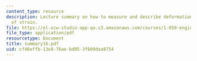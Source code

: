 ```yaml
---
content_type: resource
description: Lecture summary on how to measure and describe deformation, and measurement
  of strain.
file: https://ol-ocw-studio-app-qa.s3.amazonaws.com/courses/1-050-engineering-mechanics-i-fall-2007/cf46effb13e876aebd053f609daa8754_summary16.pdf
file_type: application/pdf
resourcetype: Document
title: summary16.pdf
uid: cf46effb-13e8-76ae-bd05-3f609daa8754
---
```

